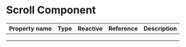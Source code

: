 # Scroll Component

| Property name | Type | Reactive | Reference | Description |
|---------------|------|----------|-----------|-------------|
|               |      |          |           |             |
|               |      |          |           |             |
|               |      |          |           |             |
